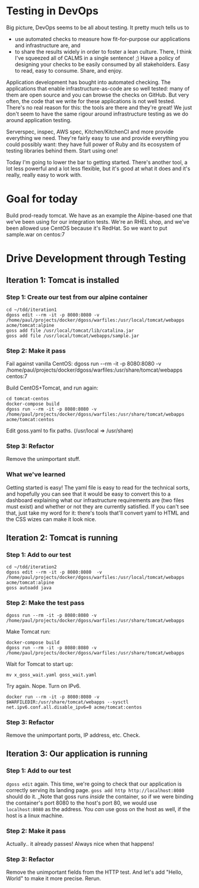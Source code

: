# Testing in DevOps

Big picture, DevOps seems to be all about testing. It pretty much tells us to
- use automated checks to measure how fit-for-purpose our applications and infrastructure are, and
- to share the results widely in order to foster a lean culture.
There, I think I've squeezed all of CALMS in a single sentence! ;)
Have a policy of designing your checks to be easily consumed by all stakeholders. Easy to read, easy to consume. Share, and enjoy.

Application development has bought into automated checking. The applications that enable infrastructure-as-code are so well tested: many of them are open source and you can browse the checks on GitHub. But very often, the code that we write for these applications is not well tested. There's no real reason for this: the tools are there and they're great! We just don't seem to have the same rigour around infrastructure testing as we do around application testing.

Serverspec, inspec, AWS spec, Kitchen/KitchenCI and more provide everything we need. They're fairly easy to use and provide everything you could possibly want: they have full power of Ruby and its ecosystem of testing libraries behind them. Start using one!

Today I'm going to lower the bar to getting started. There's another tool, a lot less powerful and a lot less flexible, but it's good at what it does and it's really, really easy to work with.

# Goal for today

Build prod-ready tomcat.
We have as an example the Alpine-based one that we've been using for our integration tests.
We're an RHEL shop, and we've been allowed use CentOS because it's RedHat.
So we want to put sample.war on centos:7

# Drive Development through Testing

## Iteration 1: Tomcat is installed

### Step 1: Create our test from our alpine container

```
cd ~/tdd/iteration1
dgoss edit --rm -it -p 8080:8080 -v /home/paul/projects/docker/dgoss/warfiles:/usr/local/tomcat/webapps acme/tomcat:alpine
goss add file /usr/local/tomcat/lib/catalina.jar
goss add file /usr/local/tomcat/webapps/sample.jar
```

### Step 2: Make it pass

Fail against vanilla CentOS:
    dgoss run --rm -it -p 8080:8080 -v /home/paul/projects/docker/dgoss/warfiles:/usr/share/tomcat/webapps centos:7

Build CentOS+Tomcat, and run again:
```
cd tomcat-centos
docker-compose build
dgoss run --rm -it -p 8080:8080 -v /home/paul/projects/docker/dgoss/warfiles:/usr/share/tomcat/webapps acme/tomcat:centos
```

Edit goss.yaml to fix paths. (/usr/local => /usr/share)

### Step 3: Refactor

Remove the unimportant stuff.

### What we've learned

Getting started is easy! The yaml file is easy to read for the technical sorts, and hopefully you can see that it would be easy to convert this to a dashboard explaining what our infrastructure requirements are (two files must exist) and whether or not they are currently satisfied. If you can't see that, just take my word for it: there's tools that'll convert yaml to HTML and the CSS wizes can make it look nice.

## Iteration 2: Tomcat is running

### Step 1: Add to our test

```
cd ~/tdd/iteration2
dgoss edit --rm -it -p 8080:8080  -v /home/paul/projects/docker/dgoss/warfiles:/usr/local/tomcat/webapps acme/tomcat:alpine
goss autoadd java
```

### Step 2: Make the test pass

    dgoss run --rm -it -p 8080:8080 -v /home/paul/projects/docker/dgoss/warfiles:/usr/share/tomcat/webapps 

Make Tomcat run:

```
docker-compose build
dgoss run --rm -it -p 8080:8080 -v /home/paul/projects/docker/dgoss/warfiles:/usr/share/tomcat/webapps 
```

Wait for Tomcat to start up:

    mv x_goss_wait.yaml goss_wait.yaml

Try again.
Nope. Turn on IPv6.

    docker run --rm -it -p 8080:8080 -v $WARFILEDIR:/usr/share/tomcat/webapps --sysctl net.ipv6.conf.all.disable_ipv6=0 acme/tomcat:centos

### Step 3: Refactor

Remove the unimportant ports, IP address, etc. Check.

## Iteration 3: Our application is running

### Step 1: Add to our test

`dgoss edit` again. This time, we're going to check that our application is correctly serving its landing page. `goss add http http://localhost:8080` should do it. _Note that goss runs _inside_ the container, so if we were binding the container's port 8080 to the host's port 80, we would use `localhost:8080` as the address. You _can_ use goss on the host as well, if the host is a linux machine.

### Step 2: Make it pass

Actually.. it already passes! Always nice when that happens!

### Step 3: Refactor

Remove the unimportant fields from the HTTP test. And let's add "Hello, World" to make it more precise. Rerun.